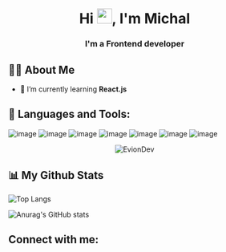 <h1 align="center">Hi <img src="https://raw.githubusercontent.com/MartinHeinz/MartinHeinz/master/wave.gif" width="30px">, I'm Michal</h1>
<h3 align="center">I'm a Frontend developer</h3>

## 🙋‍♂️ About Me
- 🌱 I’m currently learning **React.js**

## 🚀 Languages and Tools:
![image](https://img.shields.io/badge/HTML5-E34F26?style=for-the-badge&logo=html5&logoColor=white)
![image](https://img.shields.io/badge/CSS3-1572B6?style=for-the-badge&logo=css3&logoColor=white)
![image](https://img.shields.io/badge/Sass-CC6699?style=for-the-badge&logo=sass&logoColor=white)
![image](https://img.shields.io/badge/Bootstrap-563D7C?style=for-the-badge&logo=bootstrap&logoColor=white)
![image](https://img.shields.io/badge/JavaScript-323330?style=for-the-badge&logo=javascript&logoColor=F7DF1E)
![image](https://img.shields.io/badge/TypeScript-007ACC?style=for-the-badge&logo=typescript&logoColor=white)
![image](https://img.shields.io/badge/React-20232A?style=for-the-badge&logo=react&logoColor=61DAFB)

<p align="center">
        <img alt="EvionDev" src="https://github-readme-streak-stats.herokuapp.com/?user=TenMichal&theme=dracula"/>
</p>

## 📊 My Github Stats


![Top Langs](https://github-readme-stats.vercel.app/api/top-langs/?username=TenMichal&layout=compact&theme=dracula&bg_color=90,#3f5efb,#fc466b)

![Anurag's GitHub stats](https://github-readme-stats.vercel.app/api?username=TenMichal&show_icons=true&theme=dracula&count_private=true&hide=prs,issues,stars)

## Connect with me: